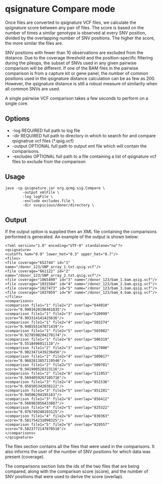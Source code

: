 # qsignature Compare mode

Once files are converted to qsignature VCF files, we calculate the
qsignature score between any pair of files. 
The score is based on the number of times a similar genotype is observed at every SNV position, 
divided by the overlapping number of SNV positions.
The higher the score, the more similar the files are.

SNV positions with fewer than 10 observations are excluded from the distance.
Due to the coverage threshold and the position-specific filtering during the
pileups, the subset of SNVs used in any given pairwise comparison will be 
different. If one of the BAM files in the pairwise comparison is from a
capture kit or gene panel, the number of common positions used in the 
qsignature distance calculation can be as few as 200. However, the
qsignature distance is still a robust measure of similarity when all common 
SNVs are used. 

A single pairwise VCF comparison takes a few seconds to perform on a single core.

## Options

* -log REQUIRED full path to log file
* -dir REQUIRED full path to directory in which to search for and compare qsignatrue vcf files (*.qsig.vcf)
* -output OPTIONAL full path to output xml file which will contain the comparisons.
* -excludes OPTIONAL full path to a file containing a list of qsignature vcf files to exclude from the comparison

## Usage

~~~~{.text}
java -cp qsignature.jar org.qcmg.sig.Compare \
        -output xmlFile \
        -log logFile \
        -exclude excludes.file \
        -dir suspicious/donor/directory \
~~~~

## Output

If the output option is supplied then an XML file containing the comparisons
performed is generated.  An example of the output is shown below:

~~~~{.xml}
<?xml version="1.0" encoding="UTF-8" standalone="no"?>
<qsignature>
<cutoffs hom="0.9" lower_het="0.3" upper_het="0.7"/>
<files>
<file coverage="652744" id="1" name="/donor_123/SNP_array_1.txt.qsig.vcf"/>
<file coverage="661122" id="2" name="/donor_123/SNP_array_2.txt.qsig.vcf"/>
<file coverage="1065490" id="3" name="/donor_123/bam_1.bam.qsig.vcf"/>
<file coverage="1031504" id="4" name="/donor_123/bam_2.bam.qsig.vcf"/>
<file coverage="1027473" id="5" name="/donor_123/bam_3.bam.qsig.vcf"/>
<file coverage="1037059" id="6" name="/donor_123/bam_4.bam.qsig.vcf"/>
</files>
<comparisons>
<comparison file1="1" file2="2" overlap="644910" score="0.9903420196461835"/>
<comparison file1="1" file2="3" overlap="520999" score="0.993314141425636"/>
<comparison file1="1" file2="4" overlap="503274" score="0.948555147871439"/>
<comparison file1="1" file2="5" overlap="503982" score="0.9278590204270174"/>
<comparison file1="1" file2="6" overlap="506319" score="0.5518496011118"/>
<comparison file1="2" file2="3" overlap="527000" score="0.9023471439236456"/>
<comparison file1="2" file2="4" overlap="509017" score="0.9682813857119546"/>
<comparison file1="2" file2="5" overlap="509781" score="0.941990528323116"/>
<comparison file1="2" file2="6" overlap="511953" score="0.5694059267105716"/>
<comparison file1="3" file2="4" overlap="851536" score="0.956505342038122"/>
<comparison file1="3" file2="5" overlap="851281" score="0.94506294195163"/>
<comparison file1="3" file2="6" overlap="856412" score="0.566983856433887"/>
<comparison file1="4" file2="5" overlap="825322" score="0.976749248103125"/>
<comparison file1="4" file2="6" overlap="830363" score="0.581754231098325"/>
<comparison file1="5" file2="6" overlap="829557" score="0.5823772147870516"/>
</comparisons>
</qsignature>
~~~~

The files section contains all the files that were used in the comparisons.
It also informs the user of the number of SNV positions for which data was
present (coverage).

The comparisons section lists the ids of the two files that are being 
compared, along with the comparison score (score), and the number of SNV
positions that were used to derive the score (overlap).
